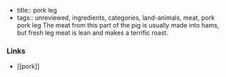 - title:: pork leg
- tags:: unreviewed, ingredients, categories, land-animals, meat, pork
pork leg The meat from this part of the pig is usually made into hams, but fresh leg meat is lean and makes a terrific roast.

### Links

* [[pork]]
